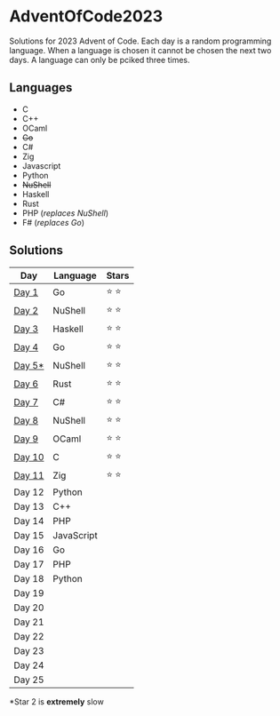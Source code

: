 # AdventOfCode2023
Solutions for 2023 Advent of Code. Each day is a random programming language. When a language is chosen it cannot be chosen the next two days. A language can only be pciked three times.

## Languages
* C
* C++
* OCaml
* ~~Go~~
* C#
* Zig
* Javascript
* Python
* ~~NuShell~~
* Haskell
* Rust
* PHP (*replaces NuShell*)
* F# (*replaces Go*)

## Solutions
|       Day        | Language |     Stars     |
|------------------|----------|---------------|
|  [Day 1](day01)  |    Go    | :star: :star: |
|  [Day 2](day02)  | NuShell  | :star: :star: |
|  [Day 3](day03)  | Haskell  | :star: :star: |
|  [Day 4](day04)  |    Go    | :star: :star: |
|  [Day 5*](day05) | NuShell  | :star: :star: |
|  [Day 6](day06)  |   Rust   | :star: :star: |
|  [Day 7](day07)  |    C#    | :star: :star: |
|  [Day 8](day08)  | NuShell  | :star: :star: |
|  [Day 9](day09)  |  OCaml   | :star: :star: |
|  [Day 10](day10) |    C     | :star: :star: |
|  [Day 11](day11) |   Zig    | :star: :star: |
| Day 12           |  Python  |  |
| Day 13           |   C++    |  |
| Day 14           |   PHP    |  |
| Day 15           |JavaScript|  |
| Day 16           |   Go     |  |
| Day 17           |   PHP    |  |
| Day 18           |  Python  |  |
| Day 19|  |  |
| Day 20|  |  |
| Day 21|  |  |
| Day 22|  |  |
| Day 23|  |  |
| Day 24|  |  |
| Day 25|  |  |

*Star 2 is **extremely** slow 
